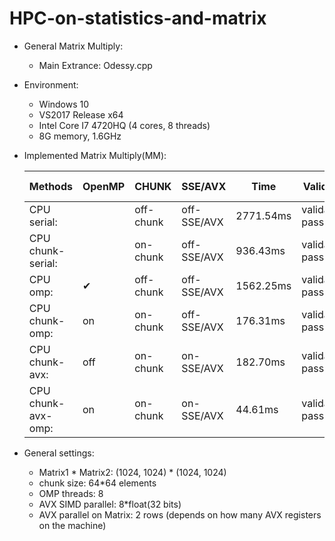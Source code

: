 # HPC-on-statistics-and-matrix
* General Matrix Multiply:  
  * Main Extrance: Odessy.cpp  
* Environment:  
  * Windows 10  
  * VS2017 Release x64  
  * Intel Core I7 4720HQ (4 cores, 8 threads)  
  * 8G memory, 1.6GHz  
* Implemented Matrix Multiply(MM):  

  |  Methods        |   OpenMP    |   CHUNK     |     SSE/AVX    |   Time       |       Validation   |      speed-up|
  |-----------------|-------------|-------------|----------------|--------------|--------------------|-----------|
  |CPU serial:      |       |  off-chunk  |   off-SSE/AVX  |  2771.54ms  |    validation-pass   |        1x  |
  |CPU chunk-serial:   |    |  on-chunk   |   off-SSE/AVX  |   936.43ms   |   validation-pass   |     2.96x  |
  |CPU omp:        |     ✔  |    off-chunk  |   off-SSE/AVX |   1562.25ms  |    validation-pass  |      1.77x  |
  |CPU chunk-omp:    |   on    |  on-chunk   |   off-SSE/AVX |    176.31ms  |    validation-pass  |     15.72x  |
  |CPU chunk-avx:    |   off   |  on-chunk   |   on-SSE/AVX  |    182.70ms   |   validation-pass   |    15.17x  |
  |CPU chunk-avx-omp:  | on   |   on-chunk   |   on-SSE/AVX  |     44.61ms  |    validation-pass  |     62.13x  |
    
* General settings:  
  
  * Matrix1 \* Matrix2: (1024, 1024) \* (1024, 1024)  
  * chunk size: 64\*64 elements  
  * OMP threads: 8  
  * AVX SIMD parallel: 8\*float(32 bits)  
  * AVX parallel on Matrix: 2 rows (depends on how many AVX registers on the machine)  
